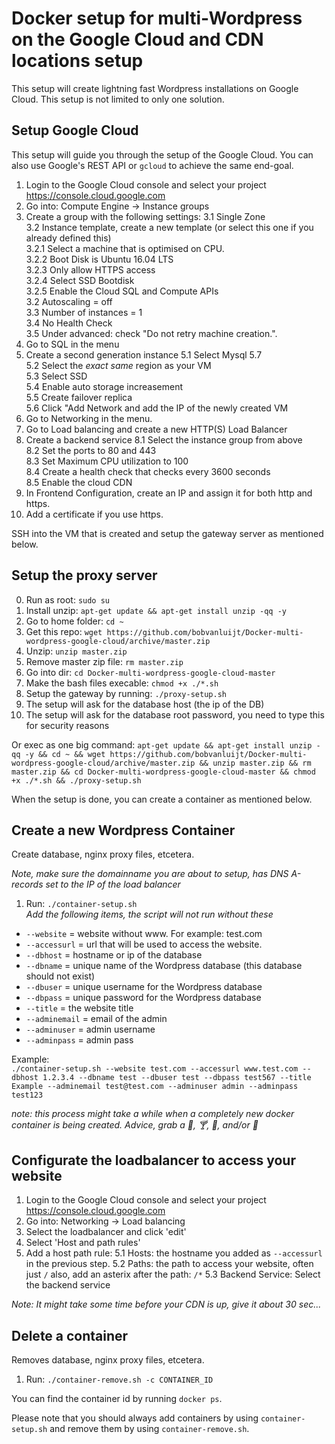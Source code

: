 # Docker setup for multi-Wordpress on the Google Cloud and CDN locations setup

This setup will create lightning fast Wordpress installations on Google Cloud. This setup is not limited to only one solution.

## Setup Google Cloud
This setup will guide you through the setup of the Google Cloud. You can also use Google's REST API or `gcloud` to achieve the same end-goal.

1. Login to the Google Cloud console and select your project https://console.cloud.google.com
2. Go into: Compute Engine -> Instance groups
3. Create a group with the following settings:
  3.1 Single Zone<br>
  3.2 Instance template, create a new template (or select this one if you already defined this)<br>
    3.2.1 Select a machine that is optimised on CPU.<br>
    3.2.2 Boot Disk is Ubuntu 16.04 LTS<br>
    3.2.3 Only allow HTTPS access<br>
    3.2.4 Select SSD Bootdisk<br>
    3.2.5 Enable the Cloud SQL and Compute APIs<br>
  3.2 Autoscaling = off<br>
  3.3 Number of instances = 1<br>
  3.4 No Health Check<br>
  3.5 Under advanced: check "Do not retry machine creation.".
4. Go to SQL in the menu
5. Create a second generation instance
  5.1 Select Mysql 5.7<br>
  5.2 Select the _exact same_ region as your VM<br>
  5.3 Select SSD<br>
  5.4 Enable auto storage increasement<br>
  5.5 Create failover replica<br>
  5.6 Click "Add Network and add the IP of the newly created VM 
6. Go to Networking in the menu.
7. Go to Load balancing and create a new HTTP(S) Load Balancer
8. Create a backend service
  8.1 Select the instance group from above<br>
  8.2 Set the ports to 80 and 443<br>
  8.3 Set Maximum CPU utilization to 100<br>
  8.4 Create a health check that checks every 3600 seconds <br>
  8.5 Enable the cloud CDN
9. In Frontend Configuration, create an IP and assign it for both http and https.
10. Add a certificate if you use https.

SSH into the VM that is created and setup the gateway server as mentioned below.

## Setup the proxy server

0. Run as root: `sudo su`
1. Install unzip: `apt-get update && apt-get install unzip -qq -y`
2. Go to home folder: `cd ~`
3. Get this repo: `wget https://github.com/bobvanluijt/Docker-multi-wordpress-google-cloud/archive/master.zip`
4. Unzip: `unzip master.zip`
4. Remove master zip file: `rm master.zip`
4. Go into dir: `cd Docker-multi-wordpress-google-cloud-master`
5. Make the bash files execable: `chmod +x ./*.sh`
6. Setup the gateway by running: `./proxy-setup.sh`
7. The setup will ask for the database host (the ip of the DB)
8. The setup will ask for the database root password, you need to type this for security reasons

Or exec as one big command: `apt-get update && apt-get install unzip -qq -y && cd ~ && wget https://github.com/bobvanluijt/Docker-multi-wordpress-google-cloud/archive/master.zip && unzip master.zip && rm master.zip && cd Docker-multi-wordpress-google-cloud-master && chmod +x ./*.sh && ./proxy-setup.sh`

When the setup is done, you can create a container as mentioned below.

## Create a new Wordpress Container
Create database, nginx proxy files, etcetera.

_Note, make sure the domainname you are about to setup, has DNS A-records set to the IP of the load balancer_

1. Run: `./container-setup.sh`<br>
_Add the following items, the script will not run without these_
- `--website` = website without www. For example: test.com
- `--accessurl` = url that will be used to access the website.
- `--dbhost` = hostname or ip of the database
- `--dbname` = unique name of the Wordpress database (this database should not exist)
- `--dbuser` = unique username for the Wordpress database
- `--dbpass` = unique password for the Wordpress database
- `--title` = the website title
- `--adminemail` = email of the admin
- `--adminuser` = admin username
- `--adminpass` = admin pass

Example:<br>
`./container-setup.sh --website test.com --accessurl www.test.com --dbhost 1.2.3.4 --dbname test --dbuser test --dbpass test567 --title Example --adminemail test@test.com --adminuser admin --adminpass test123`

_note: this process might take a while when a completely new docker container is being created. Advice, grab a 🍷, 🍸, 🍾, and/or 🍺_

## Configurate the loadbalancer to access your website
1. Login to the Google Cloud console and select your project https://console.cloud.google.com
2. Go into: Networking -> Load balancing
3. Select the loadbalancer and click 'edit'
4. Select 'Host and path rules'
5. Add a host path rule:
  5.1 Hosts: the hostname you added as `--accessurl` in the previous step.
  5.2 Paths: the path to access your website, often just `/` also, add an asterix after the path: `/*`
  5.3 Backend Service: Select the backend service

_Note: It might take some time before your CDN is up, give it about 30 sec..._

## Delete a container
Removes database, nginx proxy files, etcetera.

1. Run: `./container-remove.sh -c CONTAINER_ID`

You can find the container id by running `docker ps`.

Please note that you should always add containers by using `container-setup.sh` and remove them by using `container-remove.sh`.
